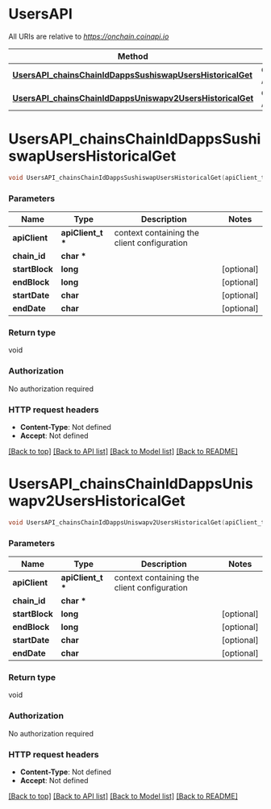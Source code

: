 # UsersAPI

All URIs are relative to *https://onchain.coinapi.io*

Method | HTTP request | Description
------------- | ------------- | -------------
[**UsersAPI_chainsChainIdDappsSushiswapUsersHistoricalGet**](UsersAPI.md#UsersAPI_chainsChainIdDappsSushiswapUsersHistoricalGet) | **GET** /chains/{chain_id}/dapps/sushiswap/users/historical | 
[**UsersAPI_chainsChainIdDappsUniswapv2UsersHistoricalGet**](UsersAPI.md#UsersAPI_chainsChainIdDappsUniswapv2UsersHistoricalGet) | **GET** /chains/{chain_id}/dapps/uniswapv2/users/historical | 


# **UsersAPI_chainsChainIdDappsSushiswapUsersHistoricalGet**
```c
void UsersAPI_chainsChainIdDappsSushiswapUsersHistoricalGet(apiClient_t *apiClient, char * chain_id, long startBlock, long endBlock, char startDate, char endDate);
```

### Parameters
Name | Type | Description  | Notes
------------- | ------------- | ------------- | -------------
**apiClient** | **apiClient_t \*** | context containing the client configuration |
**chain_id** | **char \*** |  | 
**startBlock** | **long** |  | [optional] 
**endBlock** | **long** |  | [optional] 
**startDate** | **char** |  | [optional] 
**endDate** | **char** |  | [optional] 

### Return type

void

### Authorization

No authorization required

### HTTP request headers

 - **Content-Type**: Not defined
 - **Accept**: Not defined

[[Back to top]](#) [[Back to API list]](../README.md#documentation-for-api-endpoints) [[Back to Model list]](../README.md#documentation-for-models) [[Back to README]](../README.md)

# **UsersAPI_chainsChainIdDappsUniswapv2UsersHistoricalGet**
```c
void UsersAPI_chainsChainIdDappsUniswapv2UsersHistoricalGet(apiClient_t *apiClient, char * chain_id, long startBlock, long endBlock, char startDate, char endDate);
```

### Parameters
Name | Type | Description  | Notes
------------- | ------------- | ------------- | -------------
**apiClient** | **apiClient_t \*** | context containing the client configuration |
**chain_id** | **char \*** |  | 
**startBlock** | **long** |  | [optional] 
**endBlock** | **long** |  | [optional] 
**startDate** | **char** |  | [optional] 
**endDate** | **char** |  | [optional] 

### Return type

void

### Authorization

No authorization required

### HTTP request headers

 - **Content-Type**: Not defined
 - **Accept**: Not defined

[[Back to top]](#) [[Back to API list]](../README.md#documentation-for-api-endpoints) [[Back to Model list]](../README.md#documentation-for-models) [[Back to README]](../README.md)

